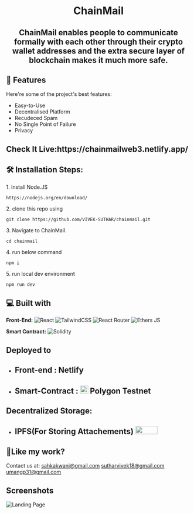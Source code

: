 <h1 align="center" id="title">
  
  ChainMail</h1>

<h2  align="center" id="description">
ChainMail enables people to communicate formally with each other through their crypto wallet addresses and the extra secure layer of blockchain makes it much more safe.
</h2>

<h2>🧐 Features</h2>

Here're some of the project's best features:

*   Easy-to-Use
*   Decentralised Platform
*   Recudeced Spam
*   No Single Point of Failure
*   Privacy


<h2>Check It Live:https://chainmailweb3.netlify.app/</h2>


<h2>🛠️ Installation Steps:</h2>

<p>1. Install Node.JS</p>

```
https://nodejs.org/en/download/
```

<p>2. clone this repo using</p>

```
git clone https://github.com/VIVEK-SUTHAR/chainmail.git
```

<p>3. Navigate to ChainMail.</p>

```
cd chainmail
```

<p>4. run below command</p>

```
npm i
```

<p>5. run local dev environment</p>

```
npm run dev
```

  
  
<h2>💻 Built with</h2>


**Front-End:** 
![React](https://img.shields.io/badge/react-%2320232a.svg?style=for-the-badge&logo=react&logoColor=%2361DAFB)
![TailwindCSS](https://img.shields.io/badge/tailwindcss-%2338B2AC.svg?style=for-the-badge&logo=tailwind-css&logoColor=black)
![React Router](https://img.shields.io/badge/React_Router-CA4245?style=for-the-badge&logo=react-router&logoColor=white)
![Ethers JS](https://img.shields.io/badge/EthersJS-pink?style=for-the-badge&logo=javascript&logoColor=black)

**Smart Contract:** ![Solidity](https://img.shields.io/badge/solidity-%2338B2AC.svg?style=for-the-badge&logo=solidity&logoColor=black)

## Deployed to

- <h2>Front-end : Netlify </h2>

- <h2>Smart-Contract : <img src="https://cryptologos.cc/logos/polygon-matic-logo.svg?v=023" height="22" width="22"/> Polygon Testnet </h2>

## Decentralized Storage:

- <h2>IPFS(For Storing Attachements) <img src="https://imgs.search.brave.com/_56fvzrv5nSl8_oPJgQKOxAPLfwW_KKxYAmOUJts_I4/rs:fit:1200:512:1/g:ce/aHR0cHM6Ly9taXJv/Lm1lZGl1bS5jb20v/bWF4LzI1NjAvMSpv/NVEzNTAzcGxRUDEy/RnRWU24wblhRLnBu/Zw" height="22" width="60"/></h2>

<h2>💖Like my work?</h2>

Contact us at: sahkakwani@gmail.com sutharvivek18@gmail.com umangp31@gmail.com




## Screenshots

![Landing Page](https://ipfs.filebase.io/ipfs/QmSKsmL9MZL4aQ214moxoRwHDmF5SDgaxrBTEJ1m9ReYAC)

